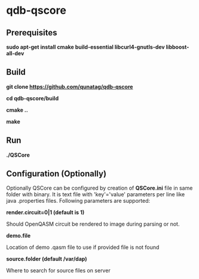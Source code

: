 # qdb-qscore

## Prerequisites

__sudo apt-get install cmake build-essential libcurl4-gnutls-dev libboost-all-dev__

## Build

__git clone https://github.com/qunatag/qdb-qscore__

__cd qdb-qscore/build__

__cmake ..__

__make__

## Run

__./QSCore__

## Configuration (Optionally)

Optionally QSCore can be configured by creation of __QSCore.ini__ file in same folder with binary. 
It is text file with 'key'='value' parameters per line like java .properties files. 
Following parameters are supported:

__render.circuit=0|1 (default is 1)__

Should OpenQASM circuit be rendered to image during parsing or not.

__demo.file__

Location of demo .qasm file to use if provided file is not found

__source.folder (default /var/dap)__

Where to search for source files on server 

